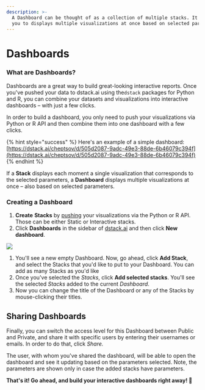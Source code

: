 ```yaml
---
description: >-
  A Dashboard can be thought of as a collection of multiple stacks. It allows
  you to displays multiple visualizations at once based on selected parameters.
---
```


# Dashboards

### What are Dashboards?

Dashboards are a great way to build great-looking interactive reports. Once you've pushed your data to dstack.ai using the`dstack` packages for Python and R, you can combine your datasets and visualizations into interactive dashboards – with just a few clicks.

In order to build a dashboard, you only need to push your visualizations via Python or R API and then combine them into one dashboard with a few clicks.

{% hint style="success" %}
Here's an example of a simple dashboard: [https://dstack.ai/cheptsov/d/505d2087-9adc-49e3-88de-6b46079c394f](https://dstack.ai/cheptsov/d/505d2087-9adc-49e3-88de-6b46079c394f)
{% endhint %}

If a **Stack** displays each moment a single visualization that corresponds to the selected parameters, a **Dashboard** displays multiple visualizations at once – also based on selected parameters.

### Creating a Dashboard

1. **Create** **Stacks** by [pushing](pushing-visualizations.md) your visualizations via the Python or R API. Those can be either Static or Interactive stacks. 
2. Click **Dashboards** in the sidebar of [dstack.ai](https://dstack.ai) and then click **New dashboard**.

![](.gitbook/assets/untitled-2.png)

1. You'll see a new empty Dashboard. Now, go ahead, click **Add Stack**, and select the Stacks that you'd like to put to your Dashboard. You can add as many Stacks as you'd like
2. Once you've selected the _Stacks_, click **Add selected stacks**. You'll see the selected _Stacks_ added to the current _Dashboard_.
3. Now you can change the title of the Dashboard or any of the Stacks by mouse-clicking their titles.

## Sharing Dashboards

Finally, you can switch the access level for this Dashboard between Public and Private, and share it with specific users by entering their usernames or emails. In order to do that, click _Share._

The user, with whom you've shared the dashboard, will be able to open the dashboard and see it updating based on the parameters selected. Note, the parameters are shown only in case the added stacks have parameters.

**That's it! Go ahead, and build your interactive dashboards right away! 🚀**

